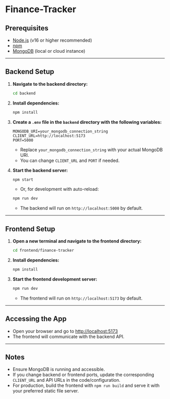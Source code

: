 # Finance-Tracker

## Prerequisites
- [Node.js](https://nodejs.org/) (v16 or higher recommended)
- [npm](https://www.npmjs.com/)
- [MongoDB](https://www.mongodb.com/) (local or cloud instance)

---

## Backend Setup

1. **Navigate to the backend directory:**
   ```sh
   cd backend
   ```
2. **Install dependencies:**
   ```sh
   npm install
   ```
3. **Create a `.env` file in the `backend` directory with the following variables:**
   ```env
   MONGODB_URI=your_mongodb_connection_string
   CLIENT_URL=http://localhost:5173
   PORT=5000
   ```
   - Replace `your_mongodb_connection_string` with your actual MongoDB URI.
   - You can change `CLIENT_URL` and `PORT` if needed.

4. **Start the backend server:**
   ```sh
   npm start
   ```
   - Or, for development with auto-reload:
   ```sh
   npm run dev
   ```
   - The backend will run on `http://localhost:5000` by default.

---

## Frontend Setup

1. **Open a new terminal and navigate to the frontend directory:**
   ```sh
   cd frontend/finance-tracker
   ```
2. **Install dependencies:**
   ```sh
   npm install
   ```
3. **Start the frontend development server:**
   ```sh
   npm run dev
   ```
   - The frontend will run on `http://localhost:5173` by default.

---

## Accessing the App
- Open your browser and go to [http://localhost:5173](http://localhost:5173)
- The frontend will communicate with the backend API.

---

## Notes
- Ensure MongoDB is running and accessible.
- If you change backend or frontend ports, update the corresponding `CLIENT_URL` and API URLs in the code/configuration.
- For production, build the frontend with `npm run build` and serve it with your preferred static file server.
